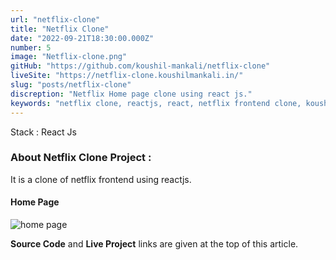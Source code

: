```yaml
---
url: "netflix-clone"
title: "Netflix Clone"
date: "2022-09-21T18:30:00.000Z"
number: 5
image: "Netflix-clone.png"
gitHub: "https://github.com/koushil-mankali/netflix-clone"
liveSite: "https://netflix-clone.koushilmankali.in/"
slug: "posts/netflix-clone"
discreption: "Netflix Home page clone using react js."
keywords: "netflix clone, reactjs, react, netflix frontend clone, koushil, koushil mankali"
---
```


Stack : React Js

### About Netflix Clone Project :

It is a clone of netflix frontend using reactjs.

#### Home Page

![home page](/Images/postImages/Netflix-clone.png)

**Source Code** and **Live Project** links are given at the top of this article.
